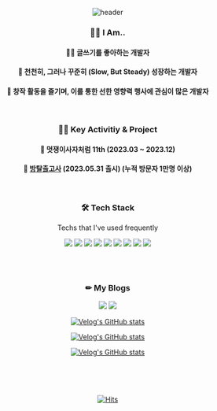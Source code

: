 <div align=center>
  
![header](https://capsule-render.vercel.app/api?type=waving&color=gradient&customColorList=0,2,2,5,30&height=220&section=header&text=SangYoonLee&fontSize=60&descSize=100&rotate=4&animation=twinkling)

</div>

<div align=center>
  
### 🙋‍♂️ I Am..

<h4>✍🏻 글쓰기를 좋아하는 개발자</h4>
<h4>🌱 천천히, 그러나 꾸준히 (Slow, But Steady) 성장하는 개발자</h4>
<h4>🧩 창작 활동을 즐기며, 이를 통한 선한 영향력 행사에 관심이 많은 개발자</h4>
<!-- <h4><a href="https://www.notion.so/SangYoonLee-6c59b7079e644a8fa7a8e6c5ff5e07b9">🧾 My Resume (Notion)</a></h4> -->
  
<br/>

### 🏃🏻 Key Activitiy & Project

<h4>🦁 멋쟁이사자처럼 11th (2023.03 ~ 2023.12)</h4>
<!-- <h4>🏃🏻‍♂ 경기 메타버스 해커톤 (2023.09.13 ~ 2023.09.15) | 결선 진출 (2023.10.18 ~ 2023.10.20)</h4> -->
<h4>🎲 <a href="https://roomescapetest.swygbro.com/">방탈출고사</a> (2023.05.31 출시) (누적 방문자 1만명 이상)</h4>

<br/>

### 🛠 Tech Stack

  Techs that I've used frequently
  
<img src="https://img.shields.io/badge/Python-3776AB?style=flat&logo=python&logoColor=white">
<!-- <img src="https://img.shields.io/badge/Java-007396?style=flat&logo=java&logoColor=white"> -->
<img src="https://img.shields.io/badge/C++-00599C?style=flat&logo=c++&logoColor=white">
<img src="https://img.shields.io/badge/C-A8B9CC?style=flat&logo=c&logoColor=white">
  
<img src="https://img.shields.io/badge/Html-E34F26?style=flat&logo=html5&logoColor=white">
<img src="https://img.shields.io/badge/CSS-1572B6?style=flat&logo=css3&logoColor=white">
<img src="https://img.shields.io/badge/JavaScript-F7DF1E?style=flat&logo=javascript&logoColor=black">
  
<!-- <img src="https://img.shields.io/badge/MySQL-4479A1?style=flat&logo=mysql&logoColor=white"> -->
<img src="https://img.shields.io/badge/React-1550B6?style=flat&logo=mysql&logoColor=white">
<img src="https://img.shields.io/badge/NodeJS-2c9e7a?style=flat&logo=mysql&logoColor=white">
  
<img src="https://img.shields.io/badge/Styled Components-d87093?style=flat&logo=styled-Components&logoColor=white">
<!-- <img src="https://img.shields.io/badge/SASS-cc6699?style=flat&logo=sass&logoColor=white">-->
  
</div>

<br/><br/>

<div align=center>

### ✏ My Blogs

<a href="https://sylagape1231.tistory.com/"><img src="https://img.shields.io/badge/Main Tistory Blog-FF5722?style=flat&logo=blogger&logoColor=white"></a>
<a href="https://velog.io/@sylagape1231"><img src="https://img.shields.io/badge/Velog-20C997?style=flat&logo=velog&logoColor=white"></a>  

[![Velog's GitHub stats](https://velog-readme-stats.vercel.app/api?name=sylagape1231&slug=나는-왜-개발자가-되기로-했을까)](https://velog.io/@sylagape1231/나는-왜-개발자가-되기로-했을까)

[![Velog's GitHub stats](https://velog-readme-stats.vercel.app/api?name=sylagape1231&slug=주소창에-naver.com을-치면-일어나는-일을-쉽게-이해해보자)](https://velog.io/@sylagape1231/주소창에-naver.com을-치면-일어나는-일을-쉽게-이해해보자)

[![Velog's GitHub stats](https://velog-readme-stats.vercel.app/api?name=sylagape1231&slug=프론트엔드-취준생을-위한-게시글자료-모음)](https://velog.io/@sylagape1231/프론트엔드-취준생을-위한-게시글자료-모음)

</div>

<br/>

<div align=center>
  
<!-- ### My Stats -->
  
<!-- ![SangYoonLee's github stats](https://github-readme-stats.vercel.app/api?username=SangYoonLee1231&show_icons=true&theme=vue) -->

<!-- [![Anurag's GitHub stats](https://github-readme-stats.vercel.app/api?username=SangYoonLee1231)](https://github.com/anuraghazra/github-readme-stats) -->

<!-- <a href="https://opgc.me/#/users/SangYoonLee1231" target="_blank"><img src="https://api.opgc.me/githubs/users/SangYoonLee1231/tag/?theme=basic" /></a> -->

<br/>
  
</div>

<br/>

<div align=center>

[![Hits](https://hits.seeyoufarm.com/api/count/incr/badge.svg?url=https%3A%2F%2Fgithub.com%2FSangYoonLee1231&count_bg=%2347D3D5&title_bg=%2376767A&icon=&icon_color=%23E7E7E7&title=hits&edge_flat=false)](https://hits.seeyoufarm.com)
  
</div>
